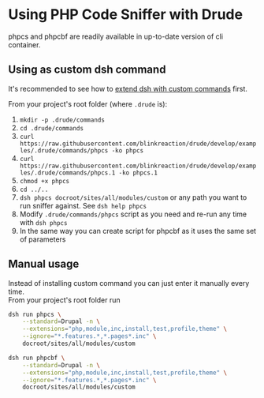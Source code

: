 # Using PHP Code Sniffer with Drude

phpcs and phpcbf are readily available in up-to-date version of cli container.

## Using as custom dsh command

It's recommended to see how to [extend dsh with custom commands](custom-commands.md) first.

From your project's root folder (where `.drude` is):

1. `mkdir -p .drude/commands`  
2. `cd .drude/commands`  
3. `curl https://raw.githubusercontent.com/blinkreaction/drude/develop/examples/.drude/commands/phpcs -ko phpcs`
4. `curl https://raw.githubusercontent.com/blinkreaction/drude/develop/examples/.drude/commands/phpcs.1 -ko phpcs.1`
5. `chmod +x phpcs`
6. `cd ../..`
7. `dsh phpcs docroot/sites/all/modules/custom` or any path you want to run sniffer against. See `dsh help phpcs`
8. Modify `.drude/commands/phpcs` script as you need and re-run any time with `dsh phpcs`
9. In the same way you can create script for phpcbf as it uses the same set of parameters

## Manual usage

Instead of installing custom command you can just enter it manually every time.  
From your project's root folder run

```bash
dsh run phpcs \
    --standard=Drupal -n \
    --extensions="php,module,inc,install,test,profile,theme" \
    --ignore="*.features.*,*.pages*.inc" \
    docroot/sites/all/modules/custom
```

```bash
dsh run phpcbf \
    --standard=Drupal -n \
    --extensions="php,module,inc,install,test,profile,theme" \
    --ignore="*.features.*,*.pages*.inc" \
    docroot/sites/all/modules/custom
```
